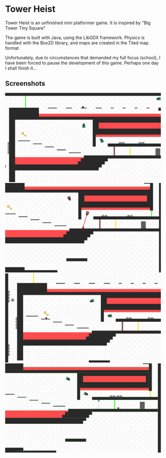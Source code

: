 # Tower Heist
Tower Heist is an unfinished mini platformer game. It is inspired by "Big Tower Tiny Square"

The game is built with Java, using the LibGDX framework. Physics is handled with the Box2D library, and maps are created in the Tiled map format.

Unfortunately, due to circumstances that demanded my full focus (school), I have been forced to pause the development of this game. Perhaps one day I shall finish it...

## Screenshots
![A Tower Heist level with obstacles and platforms](img/level1.png)
![A laser shooting at the tower heist character](img/laserdeath.png)
![A tower heist character carrying a golden key](img/key.png)
![A debug image of tower heist, outlining hitboxes](img/debug.png)